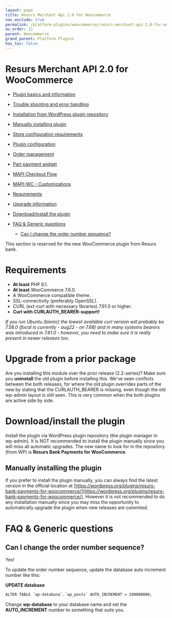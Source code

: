 ```yaml
---
layout: page
title: Resurs Merchant Api 2.0 For Woocommerce
nav_exclude: true
permalink: /platform-plugins/woocommerce/resurs-merchant-api-2.0-for-woocommerce/
av_order: 11
parent: Woocommerce
grand_parent: Platform Plugins
has_toc: false
---
```


# Resurs Merchant API 2.0 for WooCommerce 

- [Plugin basics and information](/platform-plugins/woocommerce/resurs-merchant-api-2-0-for-woocommerce/plugin-basics-and-information/)
- [Trouble shooting and error
  handling](/platform-plugins/woocommerce/resurs-merchant-api-2-0-for-woocommerce/trouble-shooting-and-error-handling/)
- [Installation from WordPress plugin
  repository](/platform-plugins/woocommerce/resurs-merchant-api-2-0-for-woocommerce/installation-from-wordpress-plugin-repository/)
- [Manually installing plugin](/platform-plugins/woocommerce/resurs-merchant-api-2-0-for-woocommerce/manually-installing-plugin/)
- [Store configuration requirements](/platform-plugins/woocommerce/resurs-merchant-api-2-0-for-woocommerce/store-configuration-requirements/)
- [Plugin configuration](/platform-plugins/woocommerce/resurs-merchant-api-2-0-for-woocommerce/plugin-configuration/)
- [Order management](/platform-plugins/woocommerce/resurs-merchant-api-2-0-for-woocommerce/order-management/)
- [Part payment widget](/platform-plugins/woocommerce/resurs-merchant-api-2-0-for-woocommerce/part-payment-widget/)
- [MAPI Checkout Flow](/platform-plugins/woocommerce/resurs-merchant-api-2-0-for-woocommerce/mapi-checkout-flow/)
- [MAPI-WC - Customizations](/platform-plugins/woocommerce/resurs-merchant-api-2-0-for-woocommerce/mapi-wc---customizations/)

- [Requirements](#requirements)
- [Upgrade
  information](#upgrade-information)
- [Download/install the
  plugin](#downloadinstall-the-plugin)
- [FAQ & Generic
  questions](#faq--generic-questions)
  - [Can I change the order number
    sequence?](#can-i-change-the-order-number-sequence)

This section is reserved for the new WooCommerce plugin from Resurs
bank.

# Requirements
- **At least** PHP 8.1.
- **At least** WooCommerce 7.6.0.
- A WooCommerce compatible theme.
- SSL-connectivity (preferably OpenSSL).
- CURL (ext-curl with necessary libraries) 7.61.0 or higher.
- **Curl with CURLAUTH_BEARER-support!**

*If you run Ubuntu (bionic) the lowest available curl version will
probably be 7.58.0 (focal is currently - aug22 - on 7.68) and in many
systems bearers was introduced in 7.61.0 - however, you need to make
sure it is really present in newer releases too.*

# Upgrade from a prior package

Are you installing this module over the prior release (2.2-series)? Make
sure you **uninstall** the old plugin before installing this. We've seen
conflicts between the both releases, for where the old plugin overrides
parts of the new by stating that the CURLAUTH_BEARER is missing, even
though the old wp-admin layout is still seen. This is very common when
the both plugins are active side by side.

# Download/install the plugin

Install the plugin via WordPress plugin repository (the plugin manager
in wp-admin). It is NOT recommended to install the plugin manually since
you will miss all automatic upgrades. The new name to look for in the repository (from WP) is **Resurs Bank Payments for WooCommerce**.

## Manually installing the plugin

If you prefer to install the plugin manually, you can always find the latest version in the official location at
[https://wordpress.org/plugins/resurs-bank-payments-for-woocommerce/](https://wordpress.org/plugins/resurs-bank-payments-for-woocommerce/). However it is not recommended to do any installation manually since you may miss the opportunity to automatically upgrade the plugin when new releases are commited.

# FAQ & Generic questions
## Can I change the order number sequence?
Yes!

To update the order number sequence, update the database auto increment
number like this:

**UPDATE database**
```xml
ALTER TABLE `wp-database`.`wp_posts` AUTO_INCREMENT = 200000000;
```
Change **wp-database** to your database name and set the
**AUTO_INCREMENT** number to something that suits you.

